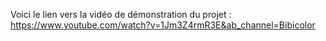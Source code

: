 
Voici le lien vers la vidéo de démonstration du projet : https://www.youtube.com/watch?v=1Jm3Z4rmR3E&ab_channel=Bibicolor
